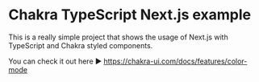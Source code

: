# Chakra TypeScript Next.js example

This is a really simple project that shows the usage of Next.js with TypeScript and Chakra styled components.

You can check it out here ▶️ https://chakra-ui.com/docs/features/color-mode


